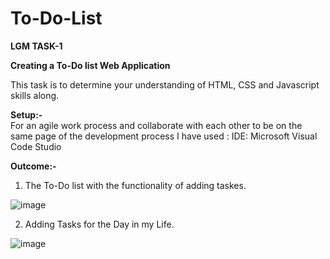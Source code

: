# To-Do-List
**LGM TASK-1**

**Creating a To-Do list Web Application**

This task is to determine your understanding  of HTML, CSS and Javascript skills along.

**Setup:-** <br/>
For an agile work process and collaborate with each other to be on the same page of the development process I have used : 
IDE: Microsoft Visual Code Studio 

**Outcome:-**

1) The To-Do list with the functionality of adding taskes.

![image](https://user-images.githubusercontent.com/102990706/213887885-45e591a8-7c87-4022-bae9-1528997772b0.png)


2) Adding Tasks for the Day in my Life.

![image](https://user-images.githubusercontent.com/102990706/213887877-bab6e720-e526-4a04-8cbd-aad357444e54.png)
